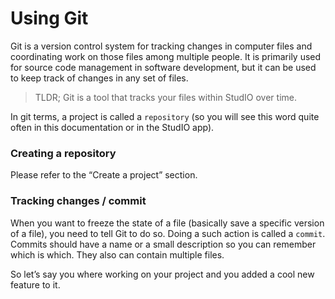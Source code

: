 # Using Git
Git is a version control system for tracking changes in computer files and coordinating work on those files among multiple people. It is primarily used for source code management in software development, but it can be used to keep track of changes in any set of files.

> TLDR; Git is a tool that tracks your files within StudIO over time.

In git terms, a project is called a `repository` (so you will see this word quite often in this documentation or in the StudIO app).

### Creating a repository
Please refer to the “Create a project” section.

### Tracking changes / commit
When you want to freeze the state of a file (basically save a specific version of a file), you need to tell Git to do so. Doing a such action is called a `commit`. Commits should have a name or a small description so you can remember which is which. They also can contain multiple files.

So let’s say you where working on your project and you added a cool new feature to it.